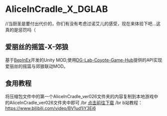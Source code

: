 # AliceInCradle_X_DGLAB
//当厨圣是要付出代价的，你们有没有考虑过诺艾儿的感受，现在来体验下吧...这真的是惩罚吗（
## 爱丽丝的摇篮-X-郊狼
基于[BepInEx](https://github.com/BepInEx/BepInEx)开发的Unity MOD,使用[DG-Lab-Coyote-Game-Hub](https://github.com/hyperzlib/DG-Lab-Coyote-Game-Hub)提供的API实现爱丽丝的摇篮与郊狼联动MOD。
## 食用教程
将压缩包文件中的第一个AliceInCradle_ver026文件夹的内容复制到本地游戏中的AliceInCradle_ver026文件夹中即可
/br [点击前往下载](https://github.com/sllying/AliceInCradle_X_DGLAB/releases)
/br b站教程：https://www.bilibili.com/video/BV1ud1iY3Ei6

